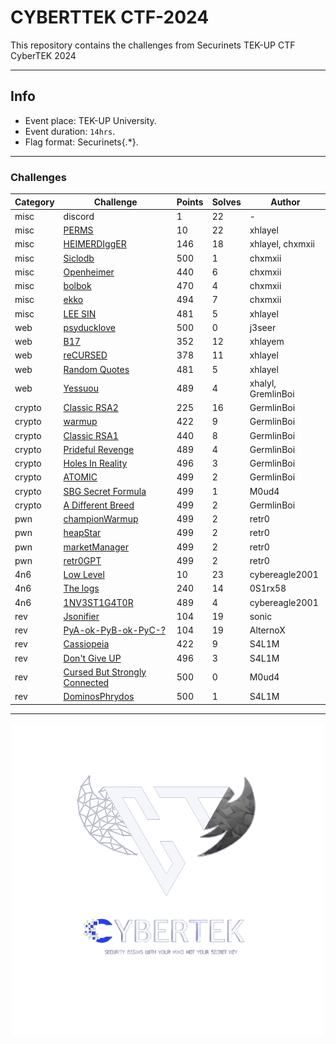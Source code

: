 # CYBERTTEK CTF-2024

This repository contains the challenges from Securinets TEK-UP CTF CyberTEK 2024

---
## Info
- Event place: TEK-UP University.
- Event duration: `14hrs`.
- Flag format: Securinets{.*}.
___

### Challenges

| Category   | Challenge        | Points | Solves |  Author |
|------------|------------------|--------|--------|---------|
|   misc     |    discord       |   1    |   22   |    -    |
|   misc     |    [PERMS](challenges/misc/PERMS)         |   10   |   22   | xhlayel |
|   misc     |    [HEIMERDIggER](challenges/misc/heimerdigger)  |  146   |   18   | xhlayel, chxmxii |
|   misc     |    [Siclodb](challenges/misc/siclodb)       |  500   |   1    | chxmxii |
|   misc     |    [Openheimer](challenges/misc/openheimer)    |  440   |   6    | chxmxii |
|   misc     |    [bolbok](challenges/misc/bolbok)        |  470   |   4    | chxmxii |
|   misc     |    [ekko](challenges/misc/ekko)          |  494   |   7    | chxmxii |
|   misc     |    [LEE SIN](challenges/misc/LEE%20SIN)       |  481   |   5    | xhlayel |
|   web      |    [psyducklove](challenges/web/psyducklove)   |  500   |   0    | j3seer  |
|   web      |    [B17](challenges/web/B17)           |  352   |   12   | xhlayem |
|   web      |    [reCURSED](challenges/web/reCURSED)      |  378   |   11   | xhlayel |
|   web      |    [Random Quotes](challenges/web/Random%20Quotes) |  481   |   5    | xhlayel |
|   web      |    [Yessuou](challenges/web/Yessuou)       |  489   |   4    | xhalyl, GremlinBoi|
|   crypto   |    [Classic RSA2](challenges/crypto/Classic%20RSA2)  |  225   |   16   | GermlinBoi|
|   crypto   |    [warmup](challenges/crypto/warmup)        |  422   |   9    | GermlinBoi| 
|   crypto   |    [Classic RSA1](challenges/crypto/Classic_RSA_1) |  440   |   8    | GermlinBoi|
|   crypto   | [Prideful Revenge](challenges/crypto/Prideful%20Revenge) |  489   |   4    | GermlinBoi|
|   crypto   | [Holes In Reality](challenges/crypto/Holes%20In%20Reality) |  496   |   3    | GermlinBoi|
|   crypto   | [ATOMIC](challenges/crypto/ATOMIC)           |  499   |   2    | GermlinBoi|
|   crypto   | [SBG Secret Formula](challenges/crypto/SBG_Secret_Formula) |  499   |   1    | M0ud4|
|   crypto   | [A Different Breed](challenges/crypto/A%20Different%20Breed) |  499   |   2    | GermlinBoi|   
|   pwn      | [championWarmup](challenges/pwn/championWarmup)   |  499   |   2    | retr0|
|   pwn      | [heapStar](challenges/pwn/heapStar)         |  499   |   2    | retr0|
|   pwn      | [marketManager](challenges/pwn/marketManager)    |  499   |   2    | retr0|
|   pwn      | [retr0GPT](challenges/pwn/retr0GPT)         |  499   |   2    | retr0|
|   4n6      | [Low Level](challenges/4n6/Low_Level)        |  10    |   23   | cybereagle2001|
|   4n6      | [The logs](challenges/4n6/The_logs)         |  240   |   14   | 0S1rx58|
|   4n6      | [1NV3ST1G4T0R](challenges/4n6/1NV3ST1G4T0R)     |  489   |   4    | cybereagle2001|
|   rev      | [Jsonifier](challenges/reverse/)        |  104   |   19   | sonic|
|   rev      | [PyA-ok-PyB-ok-PyC-?](challenges/reverse/) | 104 |   19   | AlternoX|
|   rev      | [Cassiopeia](challenges/reverse/Cassiopeia)       |  422   |   9    | S4L1M|
|   rev      | [Don't Give UP](challenges/reverse/Dont%20Give%20UP)    |  496   |   3    | S4L1M|
|   rev      | [Cursed But Strongly Connected](challenges/reverse/Cursed_But_Strongly_Connected) | 500 | 0 | M0ud4|
|   rev      | [DominosPhrydos](challenges/reverse/DominosPhrydos) | 500 | 1 | S4L1M |


---
<p align="center">
  <img src="./logo.png" />
</p>   